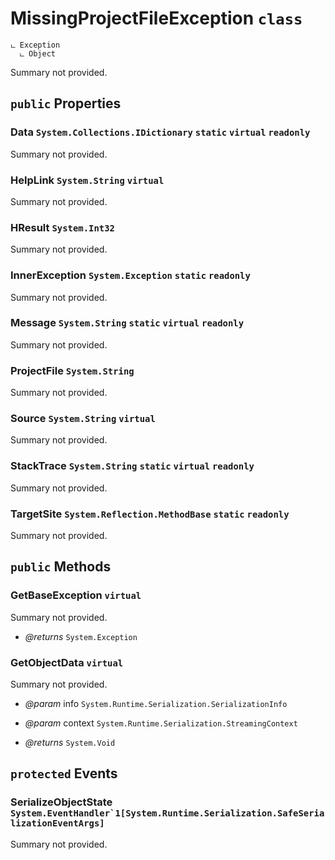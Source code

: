 # MissingProjectFileException `class`

```
ட Exception
  ட Object
```

Summary not provided.

## `public` Properties

### Data <code title="comments here">System.Collections.IDictionary</code> `static` `virtual` `readonly`

Summary not provided.

### HelpLink <code title="comments here">System.String</code> `virtual`

Summary not provided.

### HResult <code title="comments here">System.Int32</code>

Summary not provided.

### InnerException <code title="comments here">System.Exception</code> `static` `readonly`

Summary not provided.

### Message <code title="comments here">System.String</code> `static` `virtual` `readonly`

Summary not provided.

### ProjectFile <code title="comments here">System.String</code>

Summary not provided.

### Source <code title="comments here">System.String</code> `virtual`

Summary not provided.

### StackTrace <code title="comments here">System.String</code> `static` `virtual` `readonly`

Summary not provided.

### TargetSite <code title="comments here">System.Reflection.MethodBase</code> `static` `readonly`

Summary not provided.



## `public` Methods

### GetBaseException `virtual`

Summary not provided.

- *@returns* <code title="comments here">System.Exception</code>

### GetObjectData `virtual`

Summary not provided.

- *@param* info <code title="comments here">System.Runtime.Serialization.SerializationInfo</code>
- *@param* context <code title="comments here">System.Runtime.Serialization.StreamingContext</code>

- *@returns* <code title="comments here">System.Void</code>

## `protected` Events

### SerializeObjectState <code title="comments here">System.EventHandler`1[System.Runtime.Serialization.SafeSerializationEventArgs]</code>

Summary not provided.